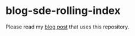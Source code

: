 # blog-sde-rolling-index

Please read my [blog post](https://www.sothawo.com/2020/11/implement-a-rolling-index-strategy-with-spring-data-elasticsearch-4-1/) that uses this repository.
